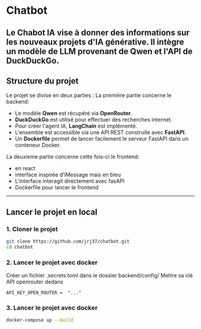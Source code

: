 # Chatbot

Le Chabot IA vise à donner des informations sur les nouveaux projets d'IA générative.
Il intègre un modèle de LLM provenant de Qwen et l'API de DuckDuckGo. 
---

## Structure du projet

Le projet se divise en deux parties : 
La première partie concerne le backend:

- Le modèle **Qwen** est récupéré via **OpenRouter**.
- **DuckDuckGo** est utilisé pour effectuer des recherches internet.
- Pour créer l'agent IA, **LangChain** est implémenté.
- L'ensemble est accessible via une API REST construite avec **FastAPI**.
- Un **Dockerfile** permet de lancer facilement le serveur FastAPI dans un conteneur Docker.

La deuxieme partie concerne cette fois-ci le frontend:
- en react  
- interface inspirée d’iMessage mais en bleu   
- L'interface interagit directement avec fasAPI  
- Dockerfile pour lancer le frontend  


---

## Lancer le projet en local

### 1. Cloner le projet

```bash
git clone https://github.com/jrj37/chatbot.git
cd chatbot
```
### 2. Lancer le projet avec docker

Créer un fichier .secrets.toml dans le dossier backend/config/
Mettre sa clé API openrouter dedans
```
API_KEY_OPEN_ROUTER =  "..."
```
### 3. Lancer le projet avec docker
```bash
docker-compose up --build
```
